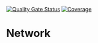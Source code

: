 [![Quality Gate Status](https://sonarcloud.io/api/project_badges/measure?project=tiagor87_Network&metric=alert_status)](https://sonarcloud.io/dashboard?id=tiagor87_Network)
[![Coverage](https://sonarcloud.io/api/project_badges/measure?project=tiagor87_Network&metric=coverage)](https://sonarcloud.io/dashboard?id=tiagor87_Network)

# Network
